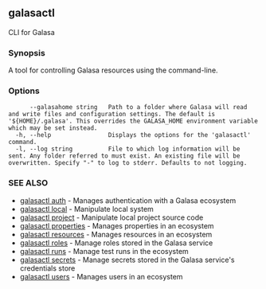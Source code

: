 ## galasactl

CLI for Galasa

### Synopsis

A tool for controlling Galasa resources using the command-line.

### Options

```
      --galasahome string   Path to a folder where Galasa will read and write files and configuration settings. The default is '${HOME}/.galasa'. This overrides the GALASA_HOME environment variable which may be set instead.
  -h, --help                Displays the options for the 'galasactl' command.
  -l, --log string          File to which log information will be sent. Any folder referred to must exist. An existing file will be overwritten. Specify "-" to log to stderr. Defaults to not logging.
```

### SEE ALSO

* [galasactl auth](galasactl_auth.md)	 - Manages authentication with a Galasa ecosystem
* [galasactl local](galasactl_local.md)	 - Manipulate local system
* [galasactl project](galasactl_project.md)	 - Manipulate local project source code
* [galasactl properties](galasactl_properties.md)	 - Manages properties in an ecosystem
* [galasactl resources](galasactl_resources.md)	 - Manages resources in an ecosystem
* [galasactl roles](galasactl_roles.md)	 - Manage roles stored in the Galasa service
* [galasactl runs](galasactl_runs.md)	 - Manage test runs in the ecosystem
* [galasactl secrets](galasactl_secrets.md)	 - Manage secrets stored in the Galasa service's credentials store
* [galasactl users](galasactl_users.md)	 - Manages users in an ecosystem

